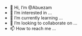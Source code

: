 - 👋 Hi, I’m @Abuezam
- 👀 I’m interested in ...
- 🌱 I’m currently learning ...
- 💞️ I’m looking to collaborate on ...
- 📫 How to reach me ...

<!---
Abuezam/Abuezam is a ✨ special ✨ repository because its `README.md` (this file) appears on your GitHub profile.
You can click the Preview link to take a look at your changes.
--->

